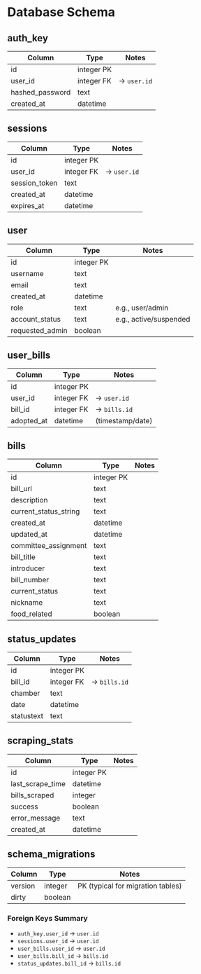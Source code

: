 # Database Schema

## auth_key

| Column          | Type       | Notes       |
| --------------- | ---------- | ----------- |
| id              | integer PK |             |
| user_id         | integer FK | → `user.id` |
| hashed_password | text       |             |
| created_at      | datetime   |             |

## sessions

| Column        | Type       | Notes       |
| ------------- | ---------- | ----------- |
| id            | integer PK |             |
| user_id       | integer FK | → `user.id` |
| session_token | text       |             |
| created_at    | datetime   |             |
| expires_at    | datetime   |             |

## user

| Column          | Type       | Notes                  |
| --------------- | ---------- | ---------------------- |
| id              | integer PK |                        |
| username        | text       |                        |
| email           | text       |                        |
| created_at      | datetime   |                        |
| role            | text       | e.g., user/admin       |
| account_status  | text       | e.g., active/suspended |
| requested_admin | boolean    |                        |

## user_bills

| Column     | Type       | Notes            |
| ---------- | ---------- | ---------------- |
| id         | integer PK |                  |
| user_id    | integer FK | → `user.id`      |
| bill_id    | integer FK | → `bills.id`     |
| adopted_at | datetime   | (timestamp/date) |

## bills

| Column                | Type       | Notes |
| --------------------- | ---------- | ----- |
| id                    | integer PK |       |
| bill_url              | text       |       |
| description           | text       |       |
| current_status_string | text       |       |
| created_at            | datetime   |       |
| updated_at            | datetime   |       |
| committee_assignment  | text       |       |
| bill_title            | text       |       |
| introducer            | text       |       |
| bill_number           | text       |       |
| current_status        | text       |       |
| nickname              | text       |       |
| food_related          | boolean    |       |

## status_updates

| Column     | Type       | Notes        |
| ---------- | ---------- | ------------ |
| id         | integer PK |              |
| bill_id    | integer FK | → `bills.id` |
| chamber    | text       |              |
| date       | datetime   |              |
| statustext | text       |              |

## scraping_stats

| Column           | Type       | Notes |
| ---------------- | ---------- | ----- |
| id               | integer PK |       |
| last_scrape_time | datetime   |       |
| bills_scraped    | integer    |       |
| success          | boolean    |       |
| error_message    | text       |       |
| created_at       | datetime   |       |

## schema_migrations

| Column  | Type    | Notes                             |
| ------- | ------- | --------------------------------- |
| version | integer | PK (typical for migration tables) |
| dirty   | boolean |                                   |

### Foreign Keys Summary

* `auth_key.user_id` → `user.id`
* `sessions.user_id` → `user.id`
* `user_bills.user_id` → `user.id`
* `user_bills.bill_id` → `bills.id`
* `status_updates.bill_id` → `bills.id`
